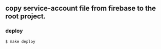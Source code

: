 ## copy service-account file from firebase to the root project.
### deploy
```shell
$ make deploy
```